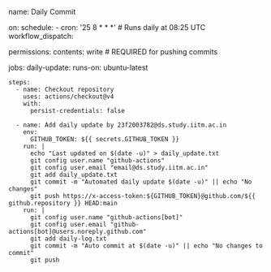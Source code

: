 name: Daily Commit

on:
  schedule:
    - cron: '25 8 * * *'  # Runs daily at 08:25 UTC
  workflow_dispatch:

permissions:
  contents: write  # REQUIRED for pushing commits

jobs:
  daily-update:
    runs-on: ubuntu-latest

    steps:
      - name: Checkout repository
        uses: actions/checkout@v4
        with:
          persist-credentials: false

      - name: Add daily update by 23f2003782@ds.study.iitm.ac.in
        env:
          GITHUB_TOKEN: ${{ secrets.GITHUB_TOKEN }}
        run: |
          echo "Last updated on $(date -u)" > daily_update.txt
          git config user.name "github-actions"
          git config user.email "email@ds.study.iitm.ac.in"
          git add daily_update.txt
          git commit -m "Automated daily update $(date -u)" || echo "No changes"
          git push https://x-access-token:${GITHUB_TOKEN}@github.com/${{ github.repository }} HEAD:main
        run: |
          git config user.name "github-actions[bot]"
          git config user.email "github-actions[bot]@users.noreply.github.com"
          git add daily-log.txt
          git commit -m "Auto commit at $(date -u)" || echo "No changes to commit"
          git push
